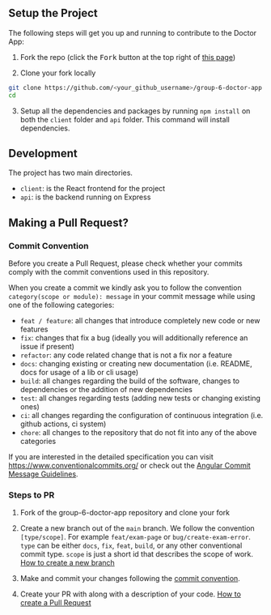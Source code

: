 ## Setup the Project

The following steps will get you up and running to contribute to the Doctor App:

1. Fork the repo (click the <kbd>Fork</kbd> button at the top right of
   [this page](https://github.com/eyuelberga/group-6-doctor-app))

2. Clone your fork locally

```sh
git clone https://github.com/<your_github_username>/group-6-doctor-app.git
cd 
```

3. Setup all the dependencies and packages by running `npm install` on both the `client` folder and `api` folder. This
   command will install dependencies.

## Development

The project has two main directories. 
- `client`: is the React frontend for the project
- `api`: is the backend running on Express


## Making a Pull Request?


### Commit Convention

Before you create a Pull Request, please check whether your commits comply with
the commit conventions used in this repository.

When you create a commit we kindly ask you to follow the convention
`category(scope or module): message` in your commit message while using one of
the following categories:

- `feat / feature`: all changes that introduce completely new code or new
  features
- `fix`: changes that fix a bug (ideally you will additionally reference an
  issue if present)
- `refactor`: any code related change that is not a fix nor a feature
- `docs`: changing existing or creating new documentation (i.e. README, docs for
  usage of a lib or cli usage)
- `build`: all changes regarding the build of the software, changes to
  dependencies or the addition of new dependencies
- `test`: all changes regarding tests (adding new tests or changing existing
  ones)
- `ci`: all changes regarding the configuration of continuous integration (i.e.
  github actions, ci system)
- `chore`: all changes to the repository that do not fit into any of the above
  categories

If you are interested in the detailed specification you can visit
https://www.conventionalcommits.org/ or check out the
[Angular Commit Message Guidelines](https://github.com/angular/angular/blob/22b96b9/CONTRIBUTING.md#-commit-message-guidelines).

### Steps to PR

1. Fork of the group-6-doctor-app repository and clone your fork

2. Create a new branch out of the `main` branch. We follow the convention
   `[type/scope]`. For example `feat/exam-page` or `bug/create-exam-error`. `type`
   can be either `docs`, `fix`, `feat`, `build`, or any other conventional
   commit type. `scope` is just a short id that describes the scope of work. [How to create a new branch](https://docs.github.com/en/pull-requests/collaborating-with-pull-requests/proposing-changes-to-your-work-with-pull-requests/creating-and-deleting-branches-within-your-repository)

3. Make and commit your changes following the
   [commit convention](https://github.com/group-6-doctor-app/group-6-doctor-app/blob/main/CONTRIBUTING.md#commit-convention).

4. Create your PR with along with a description of your code. [How to create a Pull Request](https://docs.github.com/en/pull-requests/collaborating-with-pull-requests/proposing-changes-to-your-work-with-pull-requests/creating-a-pull-request)
